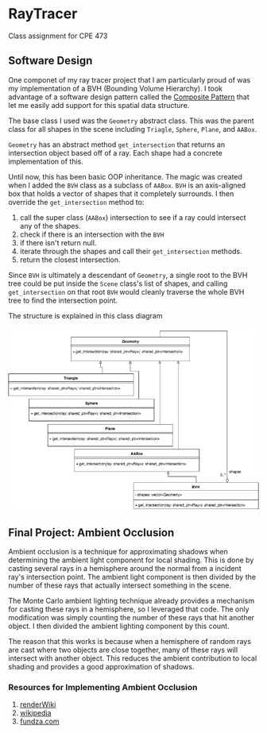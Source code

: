 # RayTracer
Class assignment for CPE 473

## Software Design

One componet of my ray tracer project that I am particularly proud of was my implementation of a BVH (Bounding Volume Hierarchy). I took advantage of a software design pattern called the [Composite Pattern](https://en.wikipedia.org/wiki/Composite_pattern) that let me easily add support for this spatial data structure.

The base class I used was the `Geometry` abstract class. This was the parent class for all shapes in the scene including `Triagle`, `Sphere`, `Plane`, and `AABox`.

`Geometry` has an abstract method `get_intersection` that returns an intersection object based off of a ray. Each shape had a concrete implementation of this.

Until now, this has been basic OOP inheritance. The magic was created when I added the `BVH` class as a subclass of `AABox`. `BVH` is an axis-aligned box that holds a vector of shapes that it completely surrounds. I then override the `get_intersection` method to:

1. call the super class (`AABox`) intersection to see if a ray could intersect any of the shapes.
1. check if there is an intersection with the `BVH`
1. if there isn't return null.
1. iterate through the shapes and call their `get_intersection` methods.
1. return the closest intersection.

Since `BVH` is ultimately a descendant of `Geometry`, a single root to the BVH tree could be put inside the `Scene` class's list of shapes, and calling `get_intersection` on that root `BVH` would cleanly traverse the whole BVH tree to find the intersection point.

The structure is explained in this class diagram

![class diagram](class_diagram.png)

## Final Project: Ambient Occlusion

Ambient occlusion is a technique for approximating shadows when determining the ambient light component for local shading. This is done by casting several rays in a hemisphere around the normal from a incident ray's intersection point. The ambient light component is then divided by the number of these rays that actually intersect something in the scene.

The Monte Carlo ambient lighting technique already provides a mechanism for casting these rays in a hemisphere, so I leveraged that code. The only modification was simply counting the number of these rays that hit another object. I then divided the ambient lighting component by this count.

The reason that this works is because when a hemisphere of random rays are cast where two objects are close together, many of these rays will intersect with another object. This reduces the ambient contribution to local shading and provides a good approximation of shadows.

### Resources for Implementing Ambient Occlusion

1. [renderWiki](http://joomla.renderwiki.com/joomla/index.php?option=com_content&view=article&id=140&Itemid=157)
1. [wikipedia](https://en.wikipedia.org/wiki/Ambient_occlusion)
1. [fundza.com](http://www.fundza.com/rman_shaders/ray/ambient_occlusion/index.html)
